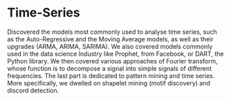 # Time-Series

Discovered the models most commonly used to analyse time series, such as the Auto-Regressive and the Moving Average models, as well as their upgrades (ARMA, ARIMA, SARIMA). We also covered models commonly used in the data science Industry like Prophet, from Facebook, or DART, the Python library. We then covered various approaches of Fourier transform, whose function is to decompose a signal into simple signals of different frequencies. The last part is dedicated to pattern mining and time series. More specifically, we dwelled on shapelet mining (motif discovery) and discord detection.
